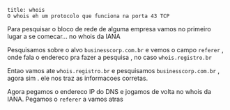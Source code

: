 ```ad-info
title: whois
O whois eh um protocolo que funciona na porta 43 TCP
```

Para pesquisar o bloco de rede de alguma empresa vamos no primeiro lugar a se comecar... no whois da IANA

Pesquisamos sobre o alvo `businesscorp.com.br` e vemos o campo `referer` ,  onde fala o endereco pra fazer a pesquisa , no caso `whois.registro.br` 

Entao vamos ate `whois.registro.br` e pesquisamos `businesscorp.com.br` , agora sim . ele nos traz as informacoes corretas.

Agora pegamos o endereco IP do DNS e jogamos de volta no whois da IANA.
Pegamos o `referer` a vamos atras